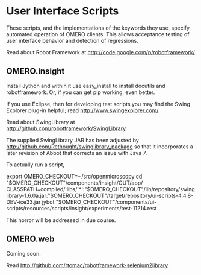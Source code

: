 User Interface Scripts
======================

These scripts, and the implementations of the keywords they use,
specify automated operation of OMERO clients. This allows acceptance
testing of user interface behavior and detection of regressions.

Read about Robot Framework at
http://code.google.com/p/robotframework/


OMERO.insight
-------------

Install Jython and within it use easy_install to install docutils and
robotframework. Or, if you can get pip working, even better.

If you use Eclipse, then for developing test scripts you may find the
Swing Explorer plug-in helpful; read http://www.swingexplorer.com/

Read about SwingLibrary at
http://github.com/robotframework/SwingLibrary

The supplied SwingLibrary JAR has been adjusted by
http://github.com/Rethought/swinglibrary_package so that it
incorporates a later revision of Abbot that corrects an issue with
Java 7.

To actually run a script,

export OMERO_CHECKOUT=~/src/openmicroscopy
cd "$OMERO_CHECKOUT"/components/insight/OUT/app/
CLASSPATH=compiled/:libs/'*':"$OMERO_CHECKOUT"/lib/repository/swinglibrary-1.6.0a.jar:"$OMERO_CHECKOUT"/target/repository/ui-scripts-4.4.8-DEV-ice33.jar jybot "$OMERO_CHECKOUT"/components/ui-scripts/resources/scripts/insight/experiments/test-11214.rest

This horror will be addressed in due course.


OMERO.web
---------

Coming soon.

Read http://github.com/rtomac/robotframework-selenium2library
